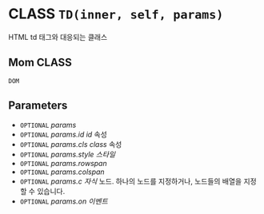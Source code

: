 # CLASS `TD(inner, self, params)`
HTML td 태그와 대응되는 클래스

## Mom CLASS
`DOM`

## Parameters
* `OPTIONAL` *params*
* `OPTIONAL` *params.id		id* 속성
* `OPTIONAL` *params.cls		class* 속성
* `OPTIONAL` *params.style	스타일*
* `OPTIONAL` *params.rowspan*
* `OPTIONAL` *params.colspan*
* `OPTIONAL` *params.c		자식* 노드. 하나의 노드를 지정하거나, 노드들의 배열을 지정할 수 있습니다.
* `OPTIONAL` *params.on		이벤트*
